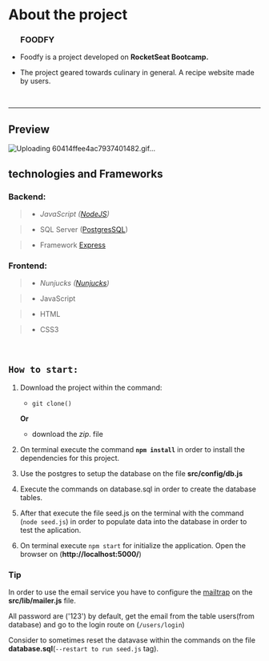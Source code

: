 # About the project

<body>
    <ul>
        <h3>FOODFY</h3>
        <li>
        <p>Foodfy is a project developed on <strong>RocketSeat Bootcamp.</strong></p>
        </li>
        <li>
        <p>The project geared towards culinary in general. A recipe website made by users.</p>
        </li>
    </ul>
</body>
<br>

------
## Preview
![Uploading 60414ffee4ac7937401482.gif…]()

## technologies and Frameworks

### **Backend:** 
>* *JavaScript ([NodeJS])*

>* SQL Server ([PostgresSQL])

>* Framework [Express]

### **Frontend:** 
>* *Nunjucks ([Nunjucks])*

>* JavaScript

>* HTML

>* CSS3

<br>

## `How to start:`

1. Download the project within the command:
    * `git clone()`

    **Or**
    
    * download the _zip_. file

2. On terminal execute the command **`npm install`** in order to install the dependencies for this project.

3. Use the postgres to setup the database on the file __src/config/db.js__

4. Execute the commands on database.sql in order to create the database tables.

5. After that execute the file seed.js on the terminal with the command (`node seed.js`) in order to populate data into the database in order to test the aplication.

6. On terminal execute `npm start` for initialize the application. Open the browser on (**http://localhost:5000/**)

### Tip

In order to use the email service you have to configure the [mailtrap] on the **src/lib/mailer.js** file.

All password are ('123') by default, get the email from the table users(from database) and go to the login route on (`/users/login`)

Consider to sometimes reset the datavase within the commands on the file **database.sql**(`--restart to run seed.js` tag).

<!-- links -->

[Express]:https://expressjs.com/
[NodeJS]:https://nodejs.org/en/
[PostgresSQL]:https://www.postgresql.org/
[Nunjucks]:https://mozilla.github.io/nunjucks/
[o projeto]:https://github.com/alicioromoli/foodfy
[mailtrap]:https://mailtrap.io/